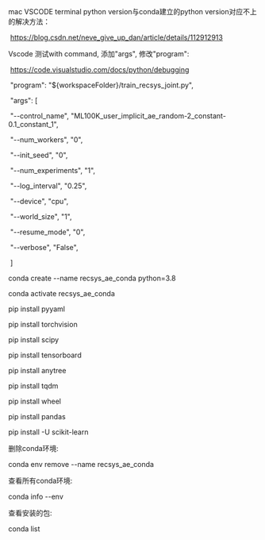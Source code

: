 mac VSCODE terminal python version与conda建立的python version对应不上的解决方法：

​	https://blog.csdn.net/neve_give_up_dan/article/details/112912913

Vscode 测试with command, 添加"args", 修改"program":

​	https://code.visualstudio.com/docs/python/debugging

​    "program": "${workspaceFolder}/train_recsys_joint.py",

​	"args": [

​                "--control_name", "ML100K_user_implicit_ae_random-2_constant-0.1_constant_1",

​                "--num_workers", "0",

​                "--init_seed", "0",

​                "--num_experiments", "1", 

​                "--log_interval", "0.25",

​                "--device", "cpu", 

​                "--world_size", "1", 

​                "--resume_mode", "0", 

​                "--verbose", "False",

​      ]



conda create --name recsys_ae_conda python=3.8

conda activate recsys_ae_conda

pip install pyyaml

pip install torchvision

pip install scipy

pip install tensorboard

pip install anytree

pip install tqdm

pip install wheel

pip install pandas

pip install -U scikit-learn



删除conda环境:

conda env remove --name recsys_ae_conda



查看所有conda环境:

conda info --env



查看安装的包:

conda list



